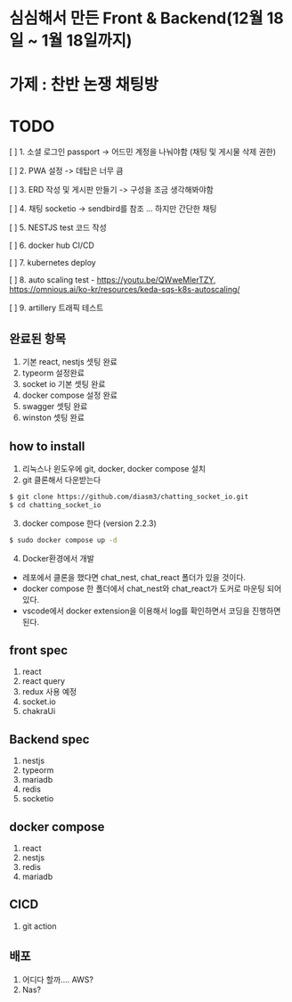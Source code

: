# 심심해서 만든 Front & Backend(12월 18일 ~ 1월 18일까지)

# 가제 : 찬반 논쟁 채팅방

# TODO
[ ] 1. 소셜 로그인 passport -> 어드민 계정을 나눠야함 (채팅 및 게시물 삭제 권한)

[ ] 2. PWA 설정 -> 데탑은 너무 큼

[ ] 3. ERD 작성 및 게시판 만들기 -> 구성을 조금 생각해봐야함  

[ ] 4. 채팅 socketio -> sendbird를 참조 ... 하지만 간단한 채팅

[ ] 5. NESTJS test 코드 작성 

[ ] 6. docker hub CI/CD

[ ] 7. kubernetes deploy

[ ] 8. auto scaling test  - https://youtu.be/QWweMlerTZY, https://omnious.ai/ko-kr/resources/keda-sqs-k8s-autoscaling/

[ ] 9. artillery 트래픽 테스트



## 완료된 항목
1. 기본 react, nestjs 셋팅 완료
2. typeorm 설정완료
3. socket io 기본 셋팅 완료
4. docker compose 설정 완료
5. swagger 셋팅 완료
6. winston 셋팅 완료

## how to install

1. 리눅스나 윈도우에 git, docker, docker compose 설치
2. git 클론해서 다운받는다

```bash
$ git clone https://github.com/diasm3/chatting_socket_io.git
$ cd chatting_socket_io
```

3. docker compose 한다 (version 2.2.3)

```bash
$ sudo docker compose up -d
```

4. Docker환경에서 개발
- 레포에서 클론을 했다면 chat_nest, chat_react 폴더가 있을 것이다.
- docker compose 한 폴더에서 chat_nest와 chat_react가 도커로 마운팅 되어 있다.
- vscode에서 docker extension을 이용해서 log를 확인하면서 코딩을 진행하면 된다.


## front spec
1. react
2. react query
3. redux 사용 예정
4. socket.io 
5. chakraUi


## Backend spec
1. nestjs
2. typeorm
3. mariadb
4. redis
5. socketio


## docker compose
1. react
2. nestjs
3. redis
4. mariadb


## CICD
1. git action

## 배포
1. 어디다 할까.... AWS?
2. Nas?
